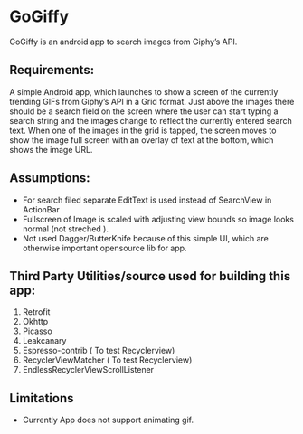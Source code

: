 GoGiffy
===========
GoGiffy is an android app to search images from Giphy’s API.


## Requirements:
A simple Android app, which launches to show a screen of the currently trending GIFs from Giphy’s API in a Grid format.
Just above the images there should be a search field on the screen where the user can start typing a search string and the images change to reflect the currently entered search text.
When one of the images in the grid is tapped, the screen moves to show the image full screen with an overlay of text at the bottom, which shows the image URL.


## Assumptions:
- For search filed separate EditText is used instead of SearchView in ActionBar
- Fullscreen of Image is scaled with adjusting view bounds so image looks normal (not streched ).
- Not used Dagger/ButterKnife because of this simple UI, which are otherwise important opensource lib for app.

## Third Party Utilities/source used for building this app:

 1. Retrofit
 2. Okhttp
 3. Picasso
 4. Leakcanary
 5. Espresso-contrib    ( To test Recyclerview)
 6. RecyclerViewMatcher ( To test Recyclerview)
 7. EndlessRecyclerViewScrollListener

## Limitations
-  Currently App does not support animating gif.
